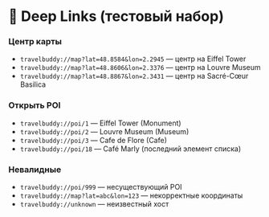 # 🔗 Deep Links (тестовый набор)

### Центр карты
- `travelbuddy://map?lat=48.8584&lon=2.2945` — центр на Eiffel Tower  
- `travelbuddy://map?lat=48.8606&lon=2.3376` — центр на Louvre Museum  
- `travelbuddy://map?lat=48.8867&lon=2.3431` — центр на Sacré-Cœur Basilica  

### Открыть POI
- `travelbuddy://poi/1` — Eiffel Tower (Monument)  
- `travelbuddy://poi/2` — Louvre Museum (Museum)  
- `travelbuddy://poi/3` — Cafe de Flore (Cafe)  
- `travelbuddy://poi/18` — Café Marly (последний элемент списка)  

### Невалидные
- `travelbuddy://poi/999` — несуществующий POI  
- `travelbuddy://map?lat=abc&lon=123` — некорректные координаты  
- `travelbuddy://unknown` — неизвестный хост  
